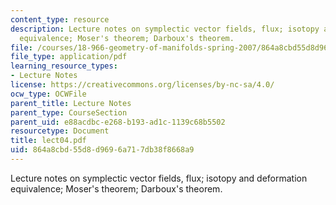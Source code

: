 ```yaml
---
content_type: resource
description: Lecture notes on symplectic vector fields, flux; isotopy and deformation
  equivalence; Moser's theorem; Darboux's theorem.
file: /courses/18-966-geometry-of-manifolds-spring-2007/864a8cbd55d8d9696a717db38f8668a9_lect04.pdf
file_type: application/pdf
learning_resource_types:
- Lecture Notes
license: https://creativecommons.org/licenses/by-nc-sa/4.0/
ocw_type: OCWFile
parent_title: Lecture Notes
parent_type: CourseSection
parent_uid: e88acdbc-e268-b193-ad1c-1139c68b5502
resourcetype: Document
title: lect04.pdf
uid: 864a8cbd-55d8-d969-6a71-7db38f8668a9
---
```

Lecture notes on symplectic vector fields, flux; isotopy and deformation equivalence; Moser's theorem; Darboux's theorem.